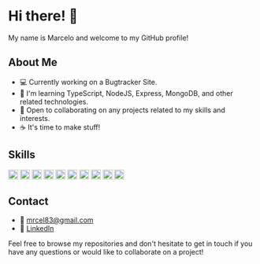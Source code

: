 # Hi there! 👋

My name is Marcelo and welcome to my GitHub profile! 

## About Me

- 💻 Currently working on a Bugtracker Site.
- 🌱 I'm learning TypeScript, NodeJS, Express, MongoDB, and other related technologies.
- 🤝 Open to collaborating on any projects related to my skills and interests.
- ☕ It's time to make stuff!

## Skills
<div>
  <img height="20" src="https://img.shields.io/badge/Code-TypeScript-blue?style=flat&logo=typescript" alt="TypeScript">
  <img height="20" src="https://img.shields.io/badge/Tech-Node.js-green?style=flat&logo=node.js" alt="Node.js">
  <img height="20" src="https://img.shields.io/badge/Tech-Express.js-lightgrey?style=flat&logo=express" alt="Express">
  <img height="20" src="https://img.shields.io/badge/Tech-MongoDB-green?style=flat&logo=mongodb" alt="MongoDB">
  <img height="20" src="https://img.shields.io/badge/Tool-Jest-red?style=flat&logo=jest" alt="Jest">
  <img height="20" src="https://img.shields.io/badge/Tool-npm-red?style=flat&logo=npm" alt="npm">
  <img height="20" src="https://img.shields.io/badge/Code-bash-blueviolet?style=flat&logo=gnu-bash" alt="bash">
  <img height="20" src="https://img.shields.io/badge/Tool-Figma-violet?style=flat&logo=figma" alt="Figma">
  <img height="20" src="https://img.shields.io/badge/'Code'-HTML-orange?style=flat&logo=html5" alt="HTML">
  <img height="20" src="https://img.shields.io/badge/'Code'-CSS-blue?style=flat&logo=css3" alt="CSS">
</div>


## Contact
- 📧 mrcel83@gmail.com
- 💼 [LinkedIn](https://www.linkedin.com/in/marcelo-oliveira-1445b5222/)

Feel free to browse my repositories and don't hesitate to get in touch if you have any questions or would like to collaborate on a project!
